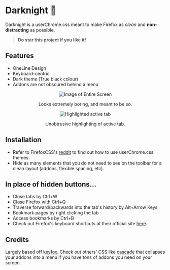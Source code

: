 # Darknight 🌚

Darknight is a userChrome.css meant to make Firefox as _clean_ and  **non-distracting** as possible.

> **Do star this project if you like it!**

## Features
- OneLine Design
- Keyboard-centric
- Dark theme (True black colour)
- Addons are not obscured behind a menu

<div align="center">

  ![Image of Entire Screen](https://raw.githubusercontent.com/BriLHR/FirefoxCSS-Darknight/main/Fullscreen.png)
  
  Looks extremely boring, and meant to be so.

  ![Highlighted active tab](https://raw.githubusercontent.com/BriLHR/FirefoxCSS-Darknight/main/Underline.png)
  
  Unobtrusive highlighting of active tab.

</div>

## Installation 
- Refer to FirefoxCSS's [reddit](https://www.reddit.com/r/FirefoxCSS/wiki/index/tutorials/) to find out how to use userChrome.css themes.
- Hide as many elements that you do not need to see on the toolbar for a clean layout (addons, flexible spacing, etc).

## In place of hidden buttons... 
- Close tabs by Ctrl+W
- Close Firefox with Ctrl+Q
- Traverse forward/backwards into the tab's history by Alt+Arrow Keys
- Bookmark pages by right clicking the tab
- Access bookmarks by Ctrl+B
- Check out Firefox's keyboard shortcuts at their official site [here](https://support.mozilla.org/en-US/kb/keyboard-shortcuts-perform-firefox-tasks-quickly).

## Credits
Largely based off [keyfox](https://github.com/AlfarexGuy2019/keyfox/). Check out others' CSS like [cascade](https://github.com/andreasgrafen/cascade) that collapses your addons into a menu if you have tons of addons you need on your screen.
